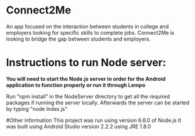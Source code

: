 # Connect2Me

An app focused on the interaction between students in college and employers looking for specific skills to complete jobs. Connect2Me is looking to bridge the gap between students and employers.

# Instructions to run Node server:
  **You will need to start the Node.js server in order for the Android application to function properly or run it through Lempo**
  
  Run "npm install" in the NodeServer directory to get all the required packages if running the server locally.
  Afterwards the server can be started by typing "node index.js"

#Other information
 This project was run using version 6.6.0 of Node.js
 It was built using Android Studio version 2.2.2 using JRE 1.8.0

